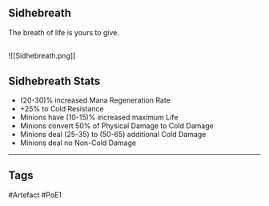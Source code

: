 ## Sidhebreath
The breath of life is yours to give.
##
![[Sidhebreath.png]]
## Sidhebreath Stats
- (20-30)% increased Mana Regeneration Rate
- +25% to Cold Resistance
- Minions have (10-15)% increased maximum Life
- Minions convert 50% of Physical Damage to Cold Damage
- Minions deal (25-35) to (50-65) additional Cold Damage
- Minions deal no Non-Cold Damage


---
## Tags
#Artefact
#PoE1